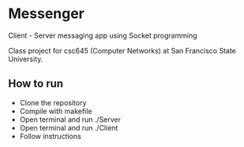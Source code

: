 # Messenger
Client - Server messaging app using Socket programming

Class project for csc645 (Computer Networks) at San Francisco State University.

## How to run
* Clone the repository
* Compile with makefile
* Open terminal and run ./Server
* Open terminal and run ./Client
* Follow instructions 




